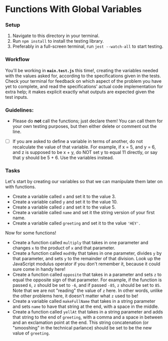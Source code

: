 # Functions With Global Variables

### Setup

1. Navigate to this directory in your terminal.
2. Run `npm install` to install the testing library.
3. Preferably in a full-screen terminal, run `jest --watch-all` to start testing.


### Workflow

You'll be working in **`main.test.js`** this time!, creating the variables needed with the values asked for, according to the specifications given in the tests. Check your terminal for feedback on which aspect of the problem you have yet to complete, and read the specifications' actual code implementation for extra help; it makes explicit exactly what outputs are expected given the test inputs.


### Guidelines:

* Please do **not** call the functions; just declare them! You can call them for your own testing purposes, but then either delete or comment out the line.
* [ ] If you are asked to define a variable in terms of another, do not recalculate the value of that variable. For example, if x = 5, and y = 6, and z is supposed to be x + y, do NOT set y to equal 11 directly, or say that y should be 5 + 6. Use the variables instead.


### Tasks

Let's start by creating our variables so that we can manipulate them later on with functions. 

* Create a variable called `x` and set it to the value 3.
* Create a variable called `y` and set it to the value 10.
* Create a variable called `z` and set it to the value 5.
* Create a variable called `name` and set it the string version of your first name.
* Create a variable called `greeting` and set it to the value `'HEY'`.


Now for some functions!

* Create a function called `multiply` that takes in one parameter and changes `x` to the product of `x` and that parameter.
* Create a function called `modYBy` that takes in one parameter, divides `y` by that parameter, and sets `y` to the remainder of that division. Look up the JavaScript modulus operator if you don't remember it, because it could sure come in handy here!
* Create a function called `opposite` that takes in a parameter and sets `z` to equal the opposite sign of that parameter. For example, if the function is passed `6`, `z` should be set to `-6`, and if passed `-85`, `z` should be set to `85`. Note that we are not "reading" the value of `z` here. In other words, unlike the other problems here, it doesn't matter what `z` used to be!
* Create a variable called `makeFullName` that takes in a string parameter and sets `name` to have that string at the end, with a space in the middle.
* Create a function called `yellAt` that takes in a string parameter and adds that string to the end of `greeting`, with a comma and a space in between and an exclamation point at the end. This string concatenation (or "smooshing" in the technical parlance) should be set to be the new value of `greeting`.
